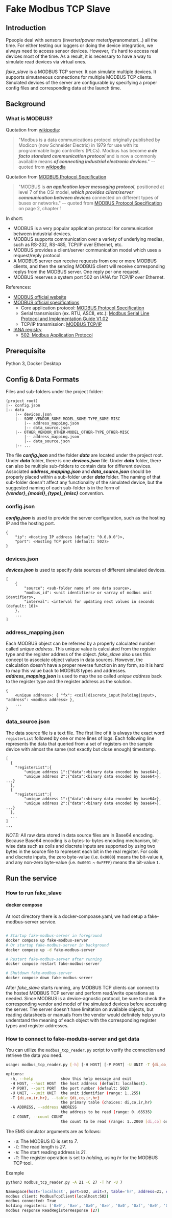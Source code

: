 # Fake Modbus TCP Slave

## Introduction
Ppeople deal with sensors (inverter/power meter/pyranometer/...) all the time. For either testing our loggers or doing the device integration, we always need to access sensor devices. However, it's hard to access real devices most of the time. As a result, it is necessary to have a way to simulate read devices via virtual ones.

*fake_slave* is a MODBUS TCP server. It can simulate multiple devices. It supports simutaneous connections for multiple MODBUS TCP clients. Simulated devices of the server are configurable by specifying a proper config files and corresponding data at the launch time.

## Background

### What is MODBUS?
Quotation from [wikipedia](https://en.wikipedia.org/wiki/Modbus):
> "Modbus is a data communications protocol originally published by Modicon (now Schneider Electric) in 1979 for use with its programmable logic controllers (PLCs). Modbus has become ***a de facto standard communication protocol*** and is now a commonly available means ***of connecting industrial electronic devices***." -- quoted from [wikipedia](https://en.wikipedia.org/wiki/Modbus)

Quotation from [MODBUS Protocol Specification](https://modbus.org/docs/Modbus_Application_Protocol_V1_1b3.pdf)
> "MODBUS is ***an application layer messaging protocol***, positioned at level 7 of the OSI model, ***which provides client/server communication between devices*** connected on different types of buses or networks." -- quoted from [MODBUS Protocol Specification](https://modbus.org/docs/Modbus_Application_Protocol_V1_1b3.pdf) on page 2, chapter 1

In short:
- MODBUS is a very popular application protocol for communication between industrial devices.
- MODBUS supports communication over a variety of underlying medias, such as RS-232, RS-485, TCP/IP over Ethernet, etc.
- MODBUS provides a client/server communication model which uses a request/reply protocol.
- A MODBUS server can receive requests from one or more MODBUS clients, and then the sending MODBUS client will receive corresponding replys from the MODBUS server. One reply per one request.
- MODBUS reserves a system port 502 on IANA for TCP/IP over Ethernet.

References:
- [MODBUS official website](https://modbus.org/)
- [MODBUS official specifications](https://modbus.org/specs.php)
  - Core application protocol: [MODBUS Protocol Specification](https://modbus.org/docs/Modbus_Application_Protocol_V1_1b3.pdf)
  - Serial transmission (ex. RTU, ASCII, etc.): [Modbus Serial Line Protocol and Implementation Guide V1.02](https://modbus.org/docs/Modbus_over_serial_line_V1_02.pdf)
  - TCP/IP transmission: [MODBUS TCP/IP](https://modbus.org/docs/Modbus_Messaging_Implementation_Guide_V1_0b.pdf)
- [IANA registry](https://www.iana.org/assignments/service-names-port-numbers/)
  - [502: Modbus Application Protocol](https://www.iana.org/assignments/service-names-port-numbers/service-names-port-numbers.xhtml?search=502)

## Prerequisite
Python 3, Docker Desktop

## Config & Data Formats
Files and sub-folders under the project folder:
```
(project root)
|-- config.json
|-- data
    |-- devices.json
    |-- SOME-VENDOR_SOME-MODEL_SOME-TYPE_SOME-MISC
        |-- address_mapping.json
        |-- data_source.json
    |-- OTHER_VENDOR_OTHER-MODEL_OTHER-TYPE_OTHER-MISC
        |-- address_mapping.json
        |-- data_source.json
    |-- ...
```
The file ***config.json*** and the folder ***data*** are located under the project root. Under ***data*** folder, there is one ***devices.json*** file. Under ***data*** folder, there can also be multiple sub-folders to contain data for different devices. Associated ***address_mapping.json*** and ***data_source.json*** should be properly placed within a sub-folder under ***data*** folder. The naming of that sub-folder doesn't affect any functionality of the simulated device, but the suggested naming of each sub-folder is in the form of ***{vendor}\_{model}\_{type}\_{misc}*** convention.

### config.json
***config.json*** is used to provide the server configuration, such as the hosting IP and the hosting port.
```
{
    "ip": <Hosting IP address (default: "0.0.0.0")>,
    "port": <Hosting TCP port (default: 502)>
}
```

### devices.json
***devices.json*** is used to specify data sources of different simulated devices.
```
[
    {
        "source": <sub-folder name of one data source>,
        "modbus_id": <unit identifiers> or <array of modbus unit identifiers>,
        "interval": <interval for updating next values in seconds (default: 10)>
    },
    ...
]
```

### address_mapping.json
Each MODBUS object can be referred by a properly calculated number called *unique address*. This unique value is calculated from the register type and the register address of the object. *fake_slave* also uses this concept to associate object values in data sources. However, the calculation doesn't have a proper reverse function in any form, so it is hard to map this value back to MODBUS types and addresses. ***address_mapping.json*** is used to map the so called *unique address* back to the register type and the register address as the solution.
```
{
    <unique address>: { "fx": <coil|discrete_input|holding|input>, "address": <modbus address> },
    ...
}
```

### data_source.json
The data source file is a text file. The first line of it is always the exact word `registerList` followed by one or more lines of logs. Each following line represents the data that queried from a set of registers on the sample device with almost the same (not exactly but close enough) timestamp.
```
[
  {
    "registerList":{
        "unique address 1":{"data":<binary data encoded by base64>},
        "unique address 2":{"data":<binary data encoded by base64>}, ...}
  },
  {
    "registerList":{
        "unique address 1":{"data":<binary data encoded by base64>},
        "unique address 2":{"data":<binary data encoded by base64>}, ...}
  },
  ...
]
...
```

*NOTE:* All raw data stored in data source files are in Base64 encoding. Because Base64 encoding is a bytes-to-bytes encoding mechanism, bit-wise data such as coils and discrete inputs are supported by using two bytes in the source file to represent each bit in the real register. For coils and discrete inputs, the zero byte-value (i.e. `0x0000`) means the bit-value `0`, and any non-zero byte-value (i.e. `0x0001` ~ `0xFFFF`) means the bit-value `1`.

## Run the service

### How to run fake_slave

#### docker compose
At root directory there is a docker-compoase.yaml, we had setup a fake-modbus-server service.
```bash

# Startup fake-modbus-server in foreground
docker compose up fake-modbus-server
# Or startup fake-modbus-server in background
docker compose up -d fake-modbus-server

# Restart fake-modbus-server after running
docker compose restart fake-modbus-server

# Shutdown fake-modbus-server
docker compose down fake-modbus-server
```

After *fake_slave* starts running, any MODBUS TCP clients can connect to the hosted MODBUS TCP server and perform read/write operations as needed. Since MODBUS is a device-agnostic protocol, be sure to check the corresponding vendor and model of the simulated devices before accessing the server. The server doesn't have limitation on available objects, but reading datasheets or manuals from the vendor would definitely help you to understand the meaning of each object with the corresponding register types and register addresses.

### How to connect to fake-modubs-server and get data

You can utilize the `modbus_tcp_reader.py` script to verify the connection and retrieve the data you need.

```sh
usage: modbus_tcp_reader.py [-h] [-H HOST] [-P PORT] -U UNIT -T {di,co,ir,hr} -A ADDRESS -C COUNT

options:
  -h, --help            show this help message and exit
  -H HOST, --host HOST  the host address (default: localhost).
  -P PORT, --port PORT  the port number (default: 502)
  -U UNIT, --unit UNIT  the unit identifier (range: 1..255)
  -T {di,co,ir,hr}, --table {di,co,ir,hr}
                        the primary table (choices: di,co,ir,hr)
  -A ADDRESS, --address ADDRESS
                        the address to be read (range: 0..65535)
  -C COUNT, --count COUNT
                        the count to be read (range: 1..2000 [di,co] or 1..125 [ir,hr]
```

The EMS simulator arguments are as follows:

- `-U`: The MODBUS ID is set to *7*.
- `-C`: The read length is *27*.
- `-A`: The start reading address is *21*.
- `-T`: The register operation is set to *holding*, using *hr* for the MODBUS TCP tool.

Example

```sh
python3 modbus_tcp_reader.py -A 21 -C 27 -T hr -U 7

Namespace(host='localhost', port=502, unit=7, table='hr', address=21, count=27)
modbus client: ModbusTcpClient(localhost:502)
modbus connected: True
holding registers: ['0x0', '0xe', '0x0', '0xe', '0x0', '0xf', '0x0', '0x0', '0x11', '0xf93e', '0x11', '0xeb49', '0x11', '0xf10a', '0xffff', '0xfff1', '0x0', '0x19', '0x33', '0x258', '0x1', '0x5923', '0x0', '0xcf72', '0x0', '0xbd', '0x13']
modbus response ReadRegisterResponse (27)
```
